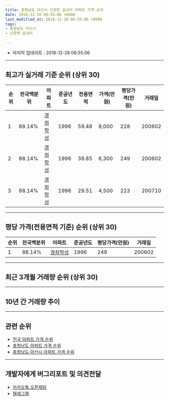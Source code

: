 ```yaml
---
title: 충청남도 아산시 신창면 읍내리 아파트 가격 순위
date: 2018-12-28 06:55:06 +0900
last_modified_at: 2018-12-28 06:55:06 +0900
tags:
- 충청남도 아산시
- 신창면 읍내리

---
```


* 마지막 업데이트 : 2018-12-28 06:55:06

---

## 최고가 실거래 기준 순위 (상위 30)


|순위|전국백분위|아파트|준공년도|전용면적|가격(만원)|평당가격(만원)|거래일|
|---|---|---|---|---|---|---|---|
|1|88.14%|[경희학성](https://search.naver.com/search.naver?query=%EC%B6%A9%EC%B2%AD%EB%82%A8%EB%8F%84+%EC%95%84%EC%82%B0%EC%8B%9C+%EC%8B%A0%EC%B0%BD%EB%A9%B4+%EC%9D%8D%EB%82%B4%EB%A6%AC+%EA%B2%BD%ED%9D%AC%ED%95%99%EC%84%B1)|1996|59.48|8,000|228|200602|
|2|88.14%|[경희학성](https://search.naver.com/search.naver?query=%EC%B6%A9%EC%B2%AD%EB%82%A8%EB%8F%84+%EC%95%84%EC%82%B0%EC%8B%9C+%EC%8B%A0%EC%B0%BD%EB%A9%B4+%EC%9D%8D%EB%82%B4%EB%A6%AC+%EA%B2%BD%ED%9D%AC%ED%95%99%EC%84%B1)|1996|39.85|6,300|249|200602|
|3|88.14%|[경희학성](https://search.naver.com/search.naver?query=%EC%B6%A9%EC%B2%AD%EB%82%A8%EB%8F%84+%EC%95%84%EC%82%B0%EC%8B%9C+%EC%8B%A0%EC%B0%BD%EB%A9%B4+%EC%9D%8D%EB%82%B4%EB%A6%AC+%EA%B2%BD%ED%9D%AC%ED%95%99%EC%84%B1)|1996|29.51|4,500|223|200710|


---

## 평당 가격(전용면적 기준) 순위 (상위 30)


|순위|전국백분위|아파트|준공년도|평당가격(만원)|거래일|
|---|---|---|---|---|---|
|1|88.14%|[경희학성](https://search.naver.com/search.naver?query=%EC%B6%A9%EC%B2%AD%EB%82%A8%EB%8F%84+%EC%95%84%EC%82%B0%EC%8B%9C+%EC%8B%A0%EC%B0%BD%EB%A9%B4+%EC%9D%8D%EB%82%B4%EB%A6%AC+%EA%B2%BD%ED%9D%AC%ED%95%99%EC%84%B1)|1996|249|200602|


---

## 최근 3개월 거래량 순위 (상위 30)


<div style="width:100%;">
    <canvas id="deal_count_ranking" height="250"></canvas>
</div>


<script>
new Chart(document.getElementById("deal_count_ranking"), {
    type: 'horizontalBar',
    data: {
        labels: ['경희학성'],
        datasets: [{
            label: '실거래 수',
            data: [11],
            borderColor: "rgba(255, 0, 128, 1)",
            backgroundColor: "rgba(255, 0, 128, 0.5)",
            fill: false,
        }]
    },
    options: {
        responsive: true,
        title: {
            display: true,
            text: '최근 3개월 거래량 순위'
        },
        tooltips: {
            mode: 'index',
            intersect: false,
            callbacks: {
                title: function(tooltipItems, data) {
                    return "실거래 수:";
                },
                label: function(tooltipItem, data) {
                    return data.labels[tooltipItem.index] + ": " + tooltipItem.xLabel;
                }
            }
        },
        hover: {
            mode: 'nearest',
            intersect: true
        },
        scales: {
            xAxes: [{
                display: true,
                scaleLabel: {
                    display: true,
                    labelString: '실거래 수'
                },
                ticks: {
                    suggestedMin: 0,
                }
            }],
            yAxes: [{
                display: true,
                ticks: {
                    autoSkip: false,
                    callback: function(value, index, values) {
                        if (value.length > 15)
                            return value.substr(0, 13) + "...";
                        else
                            return value;
                    }
                },
                scaleLabel: {
                    display: false,
                }
            }]
        }
    }
});

</script>


---

## 10년 간 거래량 추이


<div style="width:100%;">
    <canvas id="deal_progress" height="250"></canvas>
</div>

<script>
new Chart(document.getElementById("deal_progress"), {
    type: 'line',
    data: {
        labels: ['200812','200901','200902','200903','200904','200905','200906','200907','200908','200909','200910','200911','200912','201001','201002','201003','201004','201005','201006','201007','201008','201009','201010','201011','201012','201101','201102','201103','201104','201105','201106','201107','201108','201109','201110','201111','201112','201201','201202','201203','201204','201205','201206','201207','201208','201209','201210','201211','201212','201301','201302','201303','201304','201305','201306','201307','201308','201309','201310','201311','201312','201401','201402','201403','201404','201405','201406','201407','201408','201409','201410','201411','201412','201501','201502','201503','201504','201505','201506','201507','201508','201509','201510','201511','201512','201601','201602','201603','201604','201605','201606','201607','201608','201609','201610','201611','201612','201701','201702','201703','201704','201705','201706','201707','201708','201709','201710','201711','201712','201801','201802','201803','201804','201805','201806','201807','201808','201809','201810','201811','201812'],
        datasets: [{
            label: '실거래 수',
            pointRadius: 1,
            data: [6, 13, 8, 2, 10, 26, 8, 4, 5, 5, 1, 5, 4, 5, 0, 7, 2, 3, 5, 3, 2, 5, 2, 0, 4, 2, 6, 13, 7, 1, 9, 8, 1, 3, 3, 14, 10, 8, 6, 3, 4, 18, 3, 2, 1, 1, 3, 1, 7, 7, 9, 12, 20, 9, 8, 3, 3, 10, 1, 1, 8, 18, 7, 4, 7, 4, 9, 3, 1, 2, 4, 2, 9, 18, 5, 4, 6, 7, 4, 4, 1, 6, 3, 3, 6, 8, 3, 3, 6, 4, 15, 13, 11, 5, 13, 9, 13, 6, 11, 12, 2, 7, 10, 11, 10, 9, 6, 9, 13, 7, 11, 11, 5, 4, 8, 2, 6, 6, 4, 6, 1],
            borderColor: "rgba(255, 201, 14, 1)",
            backgroundColor: "rgba(255, 201, 14, 0.5)",
            fill: true,
        }]
    },
    options: {
        responsive: true,
        title: {
            display: true,
            text: '10년간 거래량 추이'
        },
        tooltips: {
            mode: 'index',
            intersect: false,
        },
        hover: {
            mode: 'nearest',
            intersect: true
        },
        scales: {
            xAxes: [{
                display: true,
                scaleLabel: {
                    display: true,
                    labelString: '년/월'
                }
            }],
            yAxes: [{
                display: true,
                ticks: {
                    suggestedMin: 0,
                },
                scaleLabel: {
                    display: true,
                    labelString: '실거래 수'
                }
            }]
        }
    }
});

</script>


---

## 관련 순위

- [전국 아파트 가격 순위](https://inasie.github.io/apt-ranking/전국)
- [충청남도 아파트 가격 순위](https://inasie.github.io/apt-ranking/충청남도)
- [충청남도 아산시 아파트 가격 순위](https://inasie.github.io/apt-ranking/충청남도-아산시)


---

## 개발자에게 버그리포트 및 의견전달

- [카카오톡 오픈채팅](https://open.kakao.com/o/gLJUAP4)
- [텔레그램](https://t.me/inasie)

